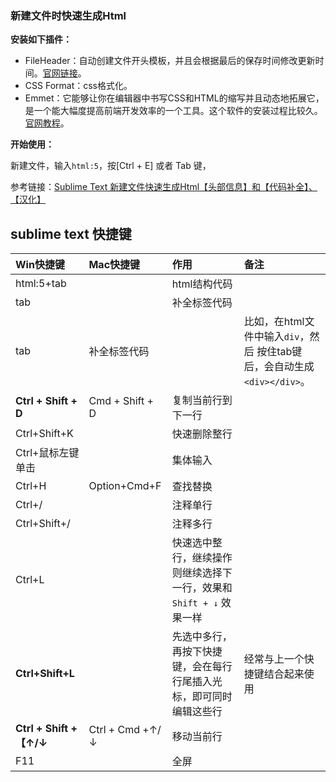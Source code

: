








### 新建文件时快速生成Html

**安装如下插件：**

- FileHeader：自动创建文件开头模板，并且会根据最后的保存时间修改更新时间。[官网链接](https://github.com/shiyanhui/FileHeader)。
- CSS Format：css格式化。
- Emmet：它能够让你在编辑器中书写CSS和HTML的缩写并且动态地拓展它，是一个能大幅度提高前端开发效率的一个工具。这个软件的安装过程比较久。[官网教程](http://docs.emmet.io/)。

**开始使用：**

新建文件，输入`html:5`，按[Ctrl + E] 或者 Tab 键，


参考链接：[Sublime Text 新建文件快速生成Html【头部信息】和【代码补全】、【汉化】](http://www.jianshu.com/p/f44e91bf9dfb)


## sublime text 快捷键

| Win快捷键 | Mac快捷键 |作用 | 备注 |
|:-------------|:-------------|:-----|:-----|
|html:5+tab||html结构代码||
|tab||补全标签代码||
|tab|补全标签代码| |比如，在html文件中输入`div`，然后	按住tab键后，会自动生成`<div></div>`。||
|  **Ctrl + Shift + D** | Cmd + Shift + D|复制当前行到下一行  |   |
|  Ctrl+Shift+K ||  快速删除整行 |   |
|Ctrl+鼠标左键单击||集体输入||
|Ctrl+H|Option+Cmd+F|查找替换|||
| Ctrl+/  ||  注释单行 |   |
| Ctrl+Shift+/  || 注释多行  |   |
|Ctrl+L| | 快速选中整行，继续操作则继续选择下一行，效果和 `Shift + ↓` 效果一样| |
|**Ctrl+Shift+L**| | 先选中多行，再按下快捷键，会在每行行尾插入光标，即可同时编辑这些行| 经常与上一个快捷键结合起来使用 |
|**Ctrl + Shift +【↑/↓**| Ctrl + Cmd +↑/↓ | 移动当前行 | |
|F11||全屏||







